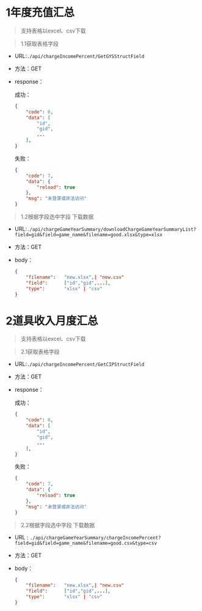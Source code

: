 # 1年度充值汇总

> 支持表格以excel、csv下载

>  1.1获取表格字段

 - URL:`./api/chargeIncomePercent/GetGYSStructField`

+ 方法：GET

+ response：

  成功：

  ```json
  {
      "code": 0,
      "data": [
          "id",
          "gid",
          ...
      ],
  }
  ```

  失败：

  ```json
  {
      "code": 7,
      "data": {
          "reload": true
      },
      "msg": "未登录或非法访问"
  }
  ```

> 1.2根据字段选中字段 下载数据

+ URL:`./api/chargeGameYearSummary/downloadChargeGameYearSummaryList?field=gid&field=game_name&filename=good.xlsx&type=xlsx`

+ 方法：GET

+ body：

  ```json
  {
      "filename": 	"new.xlsx",| "new.csv"
      "field":		["id","gid",...],
      "type":		"xlsx" | "csv"
  }
  ```

# 2道具收入月度汇总

> 支持表格以excel、csv下载

>  2.1获取表格字段

 - URL:`./api/chargeIncomePercent/GetCIPStructField`

+ 方法：GET

+ response：

  成功：

  ```json
  {
      "code": 0,
      "data": [
          "id",
          "gid",
          ...
      ],
  }
  ```

  失败：

  ```json
  {
      "code": 7,
      "data": {
          "reload": true
      },
      "msg": "未登录或非法访问"
  }
  ```

> 2.2根据字段选中字段 下载数据

+ URL : `./api/chargeGameYearSummary/chargeIncomePercent?field=gid&field=game_name&filename=good.csv&type=csv`

+ 方法：GET

+ body：

  ```json
  {
      "filename": 	"new.xlsx",| "new.csv"
      "field":		["id","gid",...],
      "type":		"xlsx" | "csv"
  }
  ```





